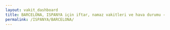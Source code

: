 ```yaml
---
layout: vakit_dashboard
title: BARCELONA, ISPANYA için iftar, namaz vakitleri ve hava durumu - ilçe/eyalet seç
permalink: /ISPANYA/BARCELONA/
---
```


<script type="text/javascript">
  var GLOBAL_COUNTRY = 'ISPANYA';
  var GLOBAL_CITY = 'BARCELONA';
  var GLOBAL_STATE = '';
  var lat = 72;
  var lon = 21;
</script>
